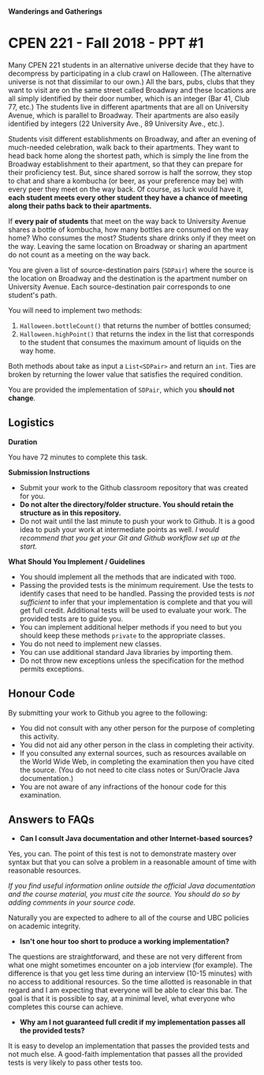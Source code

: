 **Wanderings and Gatherings**
# CPEN 221 - Fall 2018 - PPT #1

Many CPEN 221 students in an alternative universe decide that they have to decompress by participating in a club crawl on Halloween. (The alternative universe is not that dissimilar to our own.) All the bars, pubs, clubs that they want to visit are on the same street called Broadway and these locations are all simply identified by their door number, which is an integer (Bar 41, Club 77, etc.) The students live in different apartments that are all on University Avenue, which is parallel to Broadway. Their apartments are also easily identified by integers (22 University Ave., 89 University Ave., etc.).

Students visit different establishments on Broadway, and after an evening of much-needed celebration, walk back to their apartments. They want to head back home along the shortest path, which is simply the line from the Broadway establishment to their apartment, so that they can prepare for their proficiency test. But, since shared sorrow is half the sorrow, they stop to chat and share a kombucha (or beer, as your preference may be) with every peer they meet on the way back. Of course, as luck would have it, **each student meets every other student they have a chance of meeting along their paths back to their apartments.**

If **every pair of students** that meet on the way back to University Avenue shares a bottle of kombucha, how many bottles are consumed on the way home? Who consumes the most? Students share drinks only if they meet on the way. Leaving the same location on Broadway or sharing an apartment do not count as a meeting on the way back.

You are given a list of source-destination pairs (`SDPair`) where the source is the location on Broadway and the destination is the apartment number on University Avenue. Each source-destination pair corresponds to one student's path.

You will need to implement two methods: 
1. `Halloween.bottleCount()` that returns the number of bottles consumed;
2. `Halloween.highPoint()` that returns the index in the list that corresponds to the student that consumes the maximum amount of liquids on the way home.

Both methods about take as input a `List<SDPair>` and return an `int`. Ties are broken by returning the lower value that satisfies the required condition.

You are provided the implementation of `SDPair`, which you **should not change**.

## Logistics

**Duration**

You have 72 minutes to complete this task.

**Submission Instructions**

+ Submit your work to the Github classroom repository that was created for you.
+ **Do not alter the directory/folder structure. You should retain the structure as in this repository.**
+ Do not wait until the last minute to push your work to Github. It is a good idea to push your work at intermediate points as well. _I would recommend that you get your Git and Github workflow set up at the start._

**What Should You Implement / Guidelines**

+ You should implement all the methods that are indicated with `TODO`.
+ Passing the provided tests is the minimum requirement. Use the tests to identify cases that need to be handled. Passing the provided tests is *not sufficient* to infer that your implementation is complete and that you will get full credit. Additional tests will be used to evaluate your work. The provided tests are to guide you.
+ You can implement additional helper methods if you need to but you should keep these methods `private` to the appropriate classes.
+ You do not need to implement new classes.
+ You can use additional standard Java libraries by importing them.
+ Do not throw new exceptions unless the specification for the method permits exceptions.


## Honour Code

By submitting your work to Github you agree to the following:

+ You did not consult with any other person for the purpose of completing this activity.
+ You did not aid any other person in the class in completing their activity.
+ If you consulted any external sources, such as resources available on the World Wide Web, in completing the examination then you have cited the source. (You do not need to cite class notes or Sun/Oracle Java documentation.)
+ You are not aware of any infractions of the honour code for this examination.

## Answers to FAQs

* **Can I consult Java documentation and other Internet-based sources?**

Yes, you can. The point of this test is not to demonstrate mastery over syntax but that you can solve a problem in a reasonable amount of time with reasonable resources.

*If you find useful information online outside the official Java documentation and the course material, you must cite the source. You should do so by adding comments in your source code.*

Naturally you are expected to adhere to all of the course and UBC policies on academic integrity.

* **Isn't one hour too short to produce a working implementation?**

The questions are straightforward, and these are not very different from what one might sometimes encounter on a job interview (for example). The difference is that you get less time during an interview (10-15 minutes) with no access to additional resources. So the time allotted is reasonable in that regard and I am expecting that everyone will be able to clear this bar. The goal is that it is possible to say, at a minimal level, what everyone who completes this course can achieve.

* **Why am I not guaranteed full credit if my implementation passes all the provided tests?**

It is easy to develop an implementation that passes the provided tests and not much else. A good-faith implementation that passes all the provided tests is very likely to pass other tests too.

